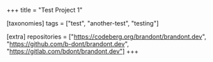 +++
title = "Test Project 1"

[taxonomies]
tags = ["test", "another-test", "testing"]

[extra]
repositories = ["https://codeberg.org/brandont/brandont.dev", "https://github.com/b-dont/brandont.dev", "https://gitlab.com/bdont/brandont.dev"]
+++
